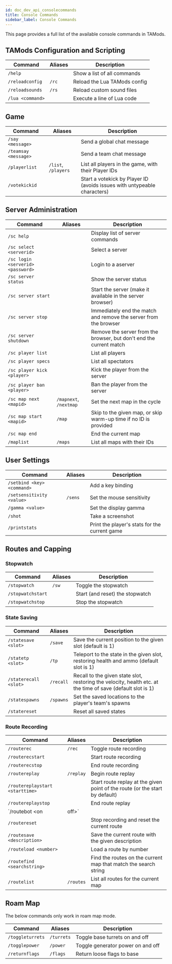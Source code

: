 ```yaml
---
id: doc_dev_api_consolecommands
title: Console Commands
sidebar_label: Console Commands
---
```


This page provides a full list of the available console commands in TAMods.

## TAMods Configuration and Scripting

| Command          | Aliases | Description                  |
|------------------|---------|------------------------------|
| `/help`          |         | Show a list of all commands  |
| `/reloadconfig`  | `/rc`   | Reload the Lua TAMods config |
| `/reloadsounds`  | `/rs`   | Reload custom sound files    |
| `/lua <command>` |         | Execute a line of Lua code   |

## Game

| Command              | Aliases             | Description                                                              |
|----------------------|---------------------|--------------------------------------------------------------------------|
| `/say <message>`     |                     | Send a global chat message                                               |
| `/teamsay <message>` |                     | Send a team chat message                                                 |
| `/playerlist`        | `/list`, `/players` | List all players in the game, with their Player IDs                      |
| `/votekickid`        |                     | Start a votekick by Player ID (avoids issues with untypeable characters) |

## Server Administration

| Command                           | Aliases                | Description                                                         |
|-----------------------------------|------------------------|---------------------------------------------------------------------|
| `/sc help`                        |                        | Display list of server commands                                     |
| `/sc select <serverid>`           |                        | Select a server                                                     |
| `/sc login <serverid> <password>` |                        | Login to a aserver                                                  |
| `/sc server status`               |                        | Show the server status                                              |
| `/sc server start`                |                        | Start the server (make it available in the server browser)          |
| `/sc server stop`                 |                        | Immediately end the match and remove the server from the browser    |
| `/sc server shutdown`             |                        | Remove the server from the browser, but don't end the current match |
| `/sc player list`                 |                        | List all players                                                    |
| `/sc player specs`                |                        | List all spectators                                                 |
| `/sc player kick <player>`        |                        | Kick the player from the server                                     |
| `/sc player ban <player>`         |                        | Ban the player from the server                                      |
| `/sc map next <mapid>`            | `/mapnext`, `/nextmap` | Set the next map in the cycle                                       |
| `/sc map start <mapid>`           | `/map`                 | Skip to the given map, or skip warm-up time if no ID is provided    |
| `/sc map end`                     |                        | End the current map                                                 |
| `/maplist`                        | `/maps`                | List all maps with their IDs                                        |

## User Settings

| Command                    | Aliases | Description                                   |
|----------------------------|---------|-----------------------------------------------|
| `/setbind <key> <command>` |         | Add a key binding                             |
| `/setsensitivity <value>`  | `/sens` | Set the mouse sensitivity                     |
| `/gamma <value>`           |         | Set the display gamma                         |
| `/shot`                    |         | Take a screenshot                             |
| `/printstats`              |         | Print the player's stats for the current game |

## Routes and Capping

### Stopwatch

| Command           | Aliases | Description                     |
|-------------------|---------|---------------------------------|
| `/stopwatch`      | `/sw`   | Toggle the stopwatch            |
| `/stopwatchstart` |         | Start (and reset) the stopwatch |
| `/stopwatchstop`  |         | Stop the stopwatch              |

### State Saving

| Command               | Aliases   | Description                                                                                                 |
|-----------------------|-----------|-------------------------------------------------------------------------------------------------------------|
| `/statesave <slot>`   | `/save`   | Save the current position to the given slot (default is 1)                                                  |
| `/statetp <slot>`     | `/tp`     | Teleport to the state in the given slot, restoring health and ammo  (default slot is 1)                     |
| `/staterecall <slot>` | `/recall` | Recall to the given state slot, restoring the velocity, health etc. at the time of save (default slot is 1) |
| `/statespawns`        | `/spawns` | Set the saved locations to the player's team's spawns                                                       |
| `/statereset`         |           | Reset all saved states                                                                                      |

### Route Recording

| Command                         | Aliases   | Description                                                                  |
|---------------------------------|-----------|------------------------------------------------------------------------------|
| `/routerec`                     | `/rec`    | Toggle route recording                                                       |
| `/routerecstart`                |           | Start route recording                                                        |
| `/routerecstop`                 |           | End route recording                                                          |
| `/routereplay`                  | `/replay` | Begin route replay                                                           |
| `/routereplaystart <starttime>` |           | Start route replay at the given point of the route (or the start by default) |
| `/routereplaystop`              |           | End route replay                                                             |
| `/routebot <on|off>`            |           | If `on`, replay is performed by a bot rather than by the player              |
| `/routereset`                   |           | Stop recording and reset the current route                                   |
| `/routesave <description>`      |           | Save the current route with the given description                            |
| `/routeload <number>`           |           | Load a route by number                                                       |
| `/routefind <searchstring>`     |           | Find the routes on the current map that match the search string              |
| `/routelist`                    | `/routes` | List all routes for the current map                                          |

## Roam Map

The below commands only work in roam map mode.

| Command          | Aliases    | Description                       |
|------------------|------------|-----------------------------------|
| `/toggleturrets` | `/turrets` | Toggle base turrets on and off    |
| `/togglepower`   | `/power`   | Toggle generator power on and off |
| `/returnflags`   | `/flags`   | Return loose flags to base        |